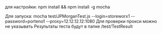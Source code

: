для настройки: npm install &&
npm install -g mocha


Для запуска: mocha test/JPMorganTest.js --login=storeworx1 --password=porteno1 --proxy=12.12.12.12:1080
Для проверки прокси можно не указывать
Результаты теста будут в папке /test/TestResult
